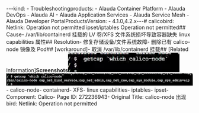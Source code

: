 ---kind:   - Troubleshootingproducts:    - Alauda Container Platform   - Alauda DevOps   - Alauda AI   - Alauda Application Services   - Alauda Service Mesh   - Alauda Developer PortalProductsVersion:   - 4.1.0,4.2.x---<!-- A type of document that involves encountering a fault, diag...it, performing root cause analysis, and providing solutions. --># calicobird: Netlink: Operation not permitted ipset/iptables Operation not permitted## Cause- /var/lib/containerd 挂载的 LV 卷/XFS 文件系统损坏导致容器缺失 linux capabilities 属性## Resolution- 修复存储设备/文件系统故障- 删除已有 calico-node 镜像及 Pod## [workaround]- 取消 /var/lib/containerd 挂载## [Related Information]**Screenshots**![](assets/calico-node-chu-xian-bird-netlink-operation-not-permitted/image-2025-3-24_16-48-6.png)![](assets/calico-node-chu-xian-bird-netlink-operation-not-permitted/image-2025-3-24_16-49-3.png)- calico-node- containerd- XFS- linux capabilities- iptables- ipset- Component: Calico- Page ID: 272236943- Original Title: calico-node 出现 bird: Netlink: Operation not permitted
